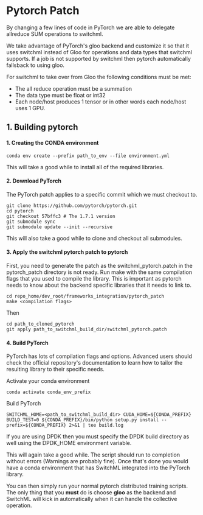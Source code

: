 # Pytorch Patch

By changing a few lines of code in PyTorch we are able to delegate allreduce SUM operations to switchml.

We take advantage of PyTorch's gloo backend and customize it so that it uses switchml instead of Gloo for operations and data types that switchml supports.
If a job is not supported by switchml then pytorch automatically fallsback to using gloo.

For switchml to take over from Gloo the following conditions must be met:
- The all reduce operation must be a summation
- The data type must be float or int32
- Each node/host produces 1 tensor or in other words each node/host uses 1 GPU.

## 1. Building pytorch

#### 1. Creating the CONDA environment

    conda env create --prefix path_to_env --file environment.yml

This will take a good while to install all of the required libraries.

#### 2. Download PyTorch

The PyTorch patch applies to a specific commit which we must checkout to.

    git clone https://github.com/pytorch/pytorch.git
    cd pytorch
    git checkout 57bffc3 # The 1.7.1 version
    git submodule sync
    git submodule update --init --recursive 

This will also take a good while to clone and checkout all submodules.

#### 3. Apply the switchml pytorch patch to pytorch

First, you need to generate the patch as the switchml_pytorch.patch in the pytorch_patch directory is not ready.
Run make with the same compilation flags that you used to compile the library.
This is important as pytorch needs to know about the backend specific libraries that it needs to link to.

    cd repo_home/dev_root/frameworks_integration/pytorch_patch
    make <compilation flags>

Then 

    cd path_to_cloned_pytorch
    git apply path_to_switchml_build_dir/switchml_pytorch.patch

#### 4. Build PyTorch

PyTorch has lots of compilation flags and options. Advanced users should check the official repository's documentation to learn how to tailor the resulting library to their specific needs.

Activate your conda environment

    conda activate conda_env_prefix

Build PyTorch

    SWITCHML_HOME=<path_to_switchml_build_dir> CUDA_HOME=${CONDA_PREFIX} BUILD_TEST=0 ${CONDA_PREFIX}/bin/python setup.py install --prefix=${CONDA_PREFIX} 2>&1 | tee build.log

If you are using DPDK then you must specify the DPDK build directory as well using the DPDK_HOME environment variable.

This will again take a good while.
The script should run to completion without errors (Warnings are probably fine).
Once that's done you would have a conda environment that has SwitchML integrated into the PyTorch library.

You can then simply run your normal pytorch distributed training scripts.
The only thing that you **must** do is choose **gloo** as the backend and SwitchML will kick in automatically when it can handle the collective operation.